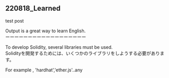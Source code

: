 ## 220818_Learned

test post

Output is a great way to learn English.  
ーーーーーーーーーーーーーーーーーー

To develop Solidity, several libraries must be used.  
Solidityを開発するためには、いくつかのライブラリをしようする必要があります。

For example , 'hardhat','ether.js'..any